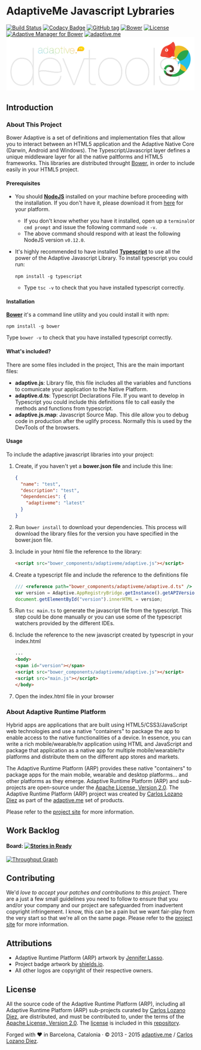 # AdaptiveMe Javascript Lybraries
[![Build Status](https://travis-ci.org/AdaptiveMe/bower-adaptiveme.svg?branch=master)](https://travis-ci.org/AdaptiveMe/bower-adaptiveme) 
[![Codacy Badge](https://www.codacy.com/project/badge/41c1f612d1c3475eafc1343994706fb1)](https://www.codacy.com/public/carlos/bower-adaptiveme) 
[![GitHub tag](https://img.shields.io/github/tag/AdaptiveMe/bower-adaptiveme.svg)](https://github.com/AdaptiveMe/bower-adaptiveme) 
[![Bower](https://img.shields.io/bower/v/adaptiveme.svg)](https://travis-ci.org/AdaptiveMe/bower-adaptiveme)
[![License](https://img.shields.io/badge/license-apache%202-blue.svg)](https://raw.githubusercontent.com/AdaptiveMe/adaptive-arp-api/master/LICENSE) 
[![Adaptive Manager for Bower](https://img.shields.io/badge/devtools-bower-yellow.svg)](https://github.com/AdaptiveMe/bower-adaptiveme)
[![adaptive.me](https://img.shields.io/badge/adaptive-me-fdcb0e.svg)](http://adaptive.me)
[![Adaptive Runtime Platform](https://raw.githubusercontent.com/AdaptiveMe/AdaptiveMe.github.io/master/assets/logos/normal/Logo-devtools-for-Bower.png)](#)

## Introduction

### About This Project

Bower Adaptive is a set of definitions and implementation files that allow you to interact between an HTML5 application and the Adaptive Native Core (Darwin, Android and Windows). The Typescript/Javascript layer defines a unique middleware layer for all the native paltforms and HTML5 frameworks. This libraries are distributed throught [Bower](http://bower.io/search/?q=adaptiveme), in order to include easily in your HTML5 project.  

#### Prerequisites

* You should [**NodeJS**]((https://nodejs.org)) installed on your machine before proceeding with the installation. If you don't have it, please download it from [here](https://nodejs.org/download/) for your platform. 
	* If you don't know whether you have it installed, open up a ```terminal```or ```cmd prompt``` and issue the following command ```node -v```.
	* The above command should respond with at least the following NodeJS version ```v0.12.0```.
* It's highly recommended to have installed [**Typescript**](http://www.typescriptlang.org/) to use all the power of the Adaptive Javascript Library. To install typescript you could run: 

    ```npm install -g typescript```

    * Type ```tsc -v``` to check that you have installed typescript correctly.

#### Installation

[**Bower**](http://bower.io/) it's a command line utility and you could install it with npm:
```
npm install -g bower
```
Type ```bower -v``` to check that you have installed typescript correctly.

#### What's included?

There are some files included in the project, This are the main important files:

- **adaptive.js**: Library file, this file includes all the variables and functions to comunicate your application to the Native Platform.
- **adaptive.d.ts**: Typescript Declarations File. If you want to develop in Typescript you could include this definitions file to call easily the methods and functions from typescript.
- **adaptive.js.map**: Javascript Source Map. This dile allow you to debug code in production after the uglify process. Normally this is used by the DevTools of the browsers.

#### Usage

To include the adaptive javascript libraries into your project:

1. Create, if you haven't yet a **bower.json file** and include this line:

    ```json
    {
      "name": "test",
      "description": "test",
      "dependencies": {
        "adaptiveme": "latest"
      }
    }
    ```
2. Run ```bower install``` to download your dependencies. This process will download the library files for the version you have specified in the bower.json file.
3. Include in your html file the reference to the library:

    ```html
    <script src="bower_components/adaptiveme/adaptive.js"></script>
    ```
4. Create a typescript file and include the reference to the definitions file

    ```javascript
    /// <reference path="bower_components/adaptiveme/adaptive.d.ts" />
    var version = Adaptive.AppRegistryBridge.getInstance().getAPIVersion();
    document.getElementById("version").innerHTML = version;
    ```
5. Run ```tsc main.ts``` to generate the javascript file from the typescript. This step could be done manually or you can use some of the typescript watchers provided by the different IDEs.
6. Include the reference to the new javascript created by typescript in your index.html

    ```html
    ...
    <body>
    <span id="version"></span>
    <script src="bower_components/adaptiveme/adaptive.js"></script>
    <script src="main.js"></script>
    </body>
    ```
7. Open the index.html file in your browser

### About Adaptive Runtime Platform

Hybrid apps are applications that are built using HTML5/CSS3/JavaScript web technologies and use a native "containers" to package the app to enable access to the native functionalities of a device. In essence, you can write a rich mobile/wearable/tv application using HTML and JavaScript and package that application as a native app for multiple mobile/wearable/tv platforms and distribute them on the different app stores and markets.

The Adaptive Runtime Platform (ARP) provides these native "containers" to package apps for the main mobile, wearable and desktop platforms... and other platforms as they emerge. Adaptive Runtime Platform (ARP) and sub-projects are open-source under the [Apache License, Version 2.0](http://www.apache.org/licenses/LICENSE-2.0.html). The Adaptive Runtime Platform (ARP) project was created by [Carlos Lozano Diez](https://github.com/carloslozano) as part of the [adaptive.me](http://adaptive.me) set of products.

Please refer to the [project site](http://adaptiveme.github.io) for more information.

## Work Backlog

#### Board: [![Stories in Ready](https://badge.waffle.io/AdaptiveMe/bower-adaptiveme.svg?label=ready&title=Ready)](https://waffle.io/AdaptiveMe/bower-adaptiveme)

[![Throughput Graph](https://graphs.waffle.io/AdaptiveMe/bower-adaptiveme/throughput.svg)](https://waffle.io/AdaptiveMe/bower-adaptiveme/metrics)

## Contributing

We'd *love to accept your patches and contributions to this project*.  There are a just a few small guidelines you need to follow to ensure that you and/or your company and our project are safeguarded from inadvertent copyright infringement. I know, this can be a pain but we want fair-play from the very start so that we're all on the same page. Please refer to the [project site](http://adaptiveme.github.io) for more information.

## Attributions

* Adaptive Runtime Platform (ARP) artwork by [Jennifer Lasso](https://github.com/Jlassob).
* Project badge artwork by [shields.io](http://shields.io/).
* All other logos are copyright of their respective owners.

## License
All the source code of the Adaptive Runtime Platform (ARP), including all Adaptive Runtime Platform (ARP) sub-projects curated by [Carlos Lozano Diez](https://github.com/carloslozano), are distributed, and must be contributed to, under the terms of the [Apache License, Version 2.0](http://www.apache.org/licenses/LICENSE-2.0.html). The [license](https://raw.githubusercontent.com/AdaptiveMe/adaptive-arp-api/master/LICENSE) is included in this [repository](https://raw.githubusercontent.com/AdaptiveMe/adaptive-arp-api/master/LICENSE).

Forged with :heart: in Barcelona, Catalonia · © 2013 - 2015 [adaptive.me](http://adaptive.me) / [Carlos Lozano Diez](http://google.com/+CarlosLozano).

